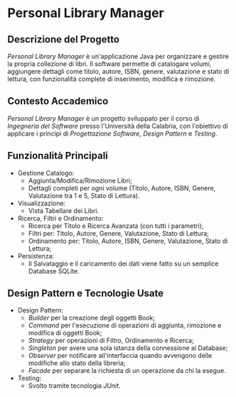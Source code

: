 # Personal Library Manager
## Descrizione del Progetto
*Personal Library Manager* è un'applicazione Java per organizzare e gestire la propria collezione di libri. Il software permette di catalogare volumi, aggiungere dettagli come titolo, autore, ISBN, genere, valutazione e stato di lettura, con funzionalità complete di inserimento, modifica e rimozione.
## Contesto Accademico
*Personal Library Manager* è un progetto sviluppato per il corso di *Ingegneria del Software* presso l'Università della Calabria, con l'obiettivo di applicare i principi di *Progettazione Software*, *Design Pattern* e *Testing*.
## Funzionalità Principali
- Gestione Catalogo:
  - Aggiunta/Modifica/Rimozione Libri;
  - Dettagli completi per ogni volume (Titolo, Autore, ISBN, Genere, Valutazione tra 1 e 5, Stato di Lettura).
- Visualizzazione:
  - Vista Tabellare dei Libri.
- Ricerca, Filtri e Ordinamento:
  - Ricerca per Titolo e Ricerca Avanzata (con tutti i parametri);
  - Filtri per: Titolo, Autore, Genere, Valutazione, Stato di Lettura;
  - Ordinamento per: Titolo, Autore, ISBN, Genere, Valutazione, Stato di Lettura;
- Persistenza:
  - Il Salvataggio e il caricamento dei dati viene fatto su un semplice Database SQLite.
## Design Pattern e Tecnologie Usate
- Design Pattern:
  - *Builder* per la creazione degli oggetti Book;
  - *Command* per l'esecuzione di operazioni di aggiunta, rimozione e modifica di oggetti Book;
  - *Strategy* per operazioni di Filtro, Ordinamento e Ricerca;
  - *Singleton* per avere una sola istanza della connessione al Database;
  - *Observer* per notificare all'interfaccia quando avvengono delle modifiche allo stato della libreria;
  - *Facade* per separare la richiesta di un operazione da chi la esegue.
- Testing:
  - Svolto tramite tecnologia *JUnit*.